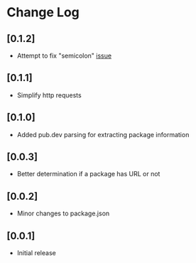 # Change Log

## [0.1.2]

- Attempt to fix "semicolon" [issue](https://github.com/g0rdan/publink/issues/5)

## [0.1.1]

- Simplify http requests

## [0.1.0]

- Added pub.dev parsing for extracting package information

## [0.0.3]

- Better determination if a package has URL or not

## [0.0.2]

- Minor changes to package.json

## [0.0.1]

- Initial release
